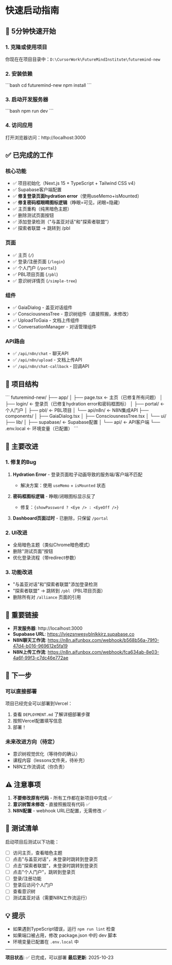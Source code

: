 # 快速启动指南

## 🚀 5分钟快速开始

### 1. 克隆或使用项目

你现在在项目目录中：`D:\CursorWork\FutureMindInstitute\futuremind-new`

### 2. 安装依赖

\`\`\`bash
cd futuremind-new
npm install
\`\`\`

### 3. 启动开发服务器

\`\`\`bash
npm run dev
\`\`\`

### 4. 访问应用

打开浏览器访问：http://localhost:3000

## ✅ 已完成的工作

### 核心功能
- ✅ 项目初始化（Next.js 15 + TypeScript + Tailwind CSS v4）
- ✅ Supabase客户端配置
- ✅ **修复登录页面hydration error**（使用useMemo+isMounted）
- ✅ **修复密码框眼睛图标逻辑**（睁眼=可见，闭眼=隐藏）
- ✅ 主页重构（纯黑暗色主题）
- ✅ 删除测试页面按钮
- ✅ 添加登录检测（"与盖亚对话"和"探索者联盟"）
- ✅ 探索者联盟 → 跳转到 /pbl

### 页面
- ✅ 主页 (`/`)
- ✅ 登录/注册页面 (`/login`)
- ✅ 个人门户 (`/portal`)
- ✅ PBL项目页面 (`/pbl`)
- ✅ 意识树详情页 (`/simple-tree`)

### 组件
- ✅ GaiaDialog - 盖亚对话组件
- ✅ ConsciousnessTree - 意识树组件（直接照搬，未修改）
- ✅ UploadToGaia - 文档上传组件
- ✅ ConversationManager - 对话管理组件

### API路由
- ✅ `/api/n8n/chat` - 聊天API
- ✅ `/api/n8n/upload` - 文档上传API
- ✅ `/api/n8n/chat-callback` - 回调API

## 📁 项目结构

\`\`\`
futuremind-new/
├── app/
│   ├── page.tsx          ← 主页（已修复所有问题）
│   ├── login/            ← 登录页（已修复hydration error和密码框图标）
│   ├── portal/           ← 个人门户
│   ├── pbl/              ← PBL项目
│   └── api/n8n/          ← N8N集成API
├── components/
│   ├── GaiaDialog.tsx
│   ├── ConsciousnessTree.tsx
│   └── ui/
├── lib/
│   ├── supabase/         ← Supabase配置
│   └── api/              ← API客户端
└── .env.local            ← 环境变量（已配置）
\`\`\`

## 🎨 主要改进

### 1. 修复的Bug
1. **Hydration Error** - 登录页面粒子动画导致的服务端/客户端不匹配
   - 解决方案：使用 `useMemo` + `isMounted` 状态

2. **密码框图标逻辑** - 睁眼/闭眼图标显示反了
   - 修复：`{showPassword ? <Eye /> : <EyeOff />}`

3. **Dashboard页面过时** - 已删除，只保留 `/portal`

### 2. UI改进
- 全局暗色主题（类似Chrome暗色模式）
- 删除"测试页面"按钮
- 优化登录流程（带redirect参数）

### 3. 功能改进
- "与盖亚对话"和"探索者联盟"添加登录检测
- "探索者联盟" → 跳转到 `/pbl`（PBL项目页面）
- 删除所有对 `/alliance` 页面的引用

## 🔗 重要链接

- **开发服务器**: http://localhost:3000
- **Supabase URL**: https://lvjezsnwesyblnlkkirz.supabase.co
- **N8N聊天工作流**: https://n8n.aifunbox.com/webhook/b568b56a-79f0-47d4-b016-969612e5fa19
- **N8N上传工作流**: https://n8n.aifunbox.com/webhook/fca634ab-8e03-4a6f-99f3-c7dc46e772ae

## 📝 下一步

### 可以直接部署
项目已经完全可以部署到Vercel：

1. 查看 `DEPLOYMENT.md` 了解详细部署步骤
2. 按照Vercel配置填写信息
3. 部署！

### 未来改进方向（待定）
- 意识树视觉优化（等待你的确认）
- 课程内容（lessons文件夹，待补充）
- N8N工作流调试（你负责）

## ⚠️ 注意事项

1. **不要修改原有代码** - 所有工作都在新项目中完成 ✅
2. **意识树暂未修改** - 直接照搬现有代码 ✅
3. **N8N配置** - webhook URL已配置，无需修改 ✅

## 🎯 测试清单

启动项目后测试以下功能：

- [ ] 访问主页，查看暗色主题
- [ ] 点击"与盖亚对话"，未登录时跳转到登录页
- [ ] 点击"探索者联盟"，未登录时跳转到登录页
- [ ] 点击"个人门户"，跳转到登录页
- [ ] 登录/注册功能
- [ ] 登录后访问个人门户
- [ ] 查看意识树
- [ ] 测试盖亚对话（需要N8N工作流运行）

## 💡 提示

- 如果遇到TypeScript错误，运行 `npm run lint` 检查
- 如果端口被占用，修改 package.json 中的 dev 脚本
- 环境变量已配置在 `.env.local` 中

---

**项目状态**: ✅ 已完成，可以部署
**最后更新**: 2025-10-23
